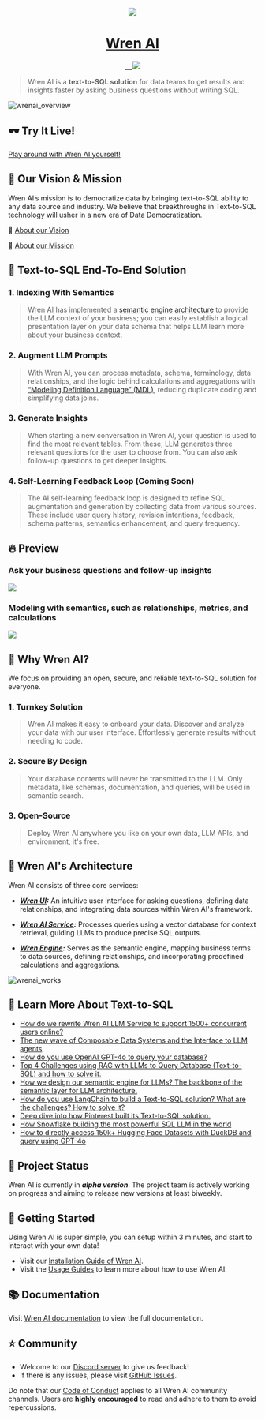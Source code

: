 

<p align="center">
  <a href="https://getwren.ai">
    <picture>
      <source media="(prefers-color-scheme: light)" srcset="./misc/wrenai_logo.png">
      <img src="./misc/wrenai_logo.png">
    </picture>
    <h1 align="center">Wren AI</h1>
  </a>
</p>

<p align="center">
  <a aria-label="Follow us" href="https://x.com/getwrenai">
    <img alt="" src="https://img.shields.io/badge/-@getwrenai-blue?style=for-the-badge&logo=x&logoColor=white&labelColor=gray&logoWidth=20">
  </a>
  <a aria-label="Releases" href="https://github.com/canner/WrenAI/releases">
    <img alt="" src="https://img.shields.io/github/v/release/canner/WrenAI?logo=github&label=GitHub%20Release&color=blue&style=for-the-badge">
  </a>
  <a aria-label="License" href="https://github.com/Canner/WrenAI/blob/main/LICENSE">
    <img alt="" src="https://img.shields.io/github/license/canner/WrenAI?color=blue&style=for-the-badge">
  </a>
  <a aria-label="Join the community on GitHub" href="https://discord.gg/5DvshJqG8Z">
    <img alt="" src="https://img.shields.io/badge/-JOIN%20THE%20COMMUNITY-blue?style=for-the-badge&logo=discord&logoColor=white&labelColor=grey&logoWidth=20">
  </a>
  <a aria-label="Canner" href="https://cannerdata.com/">
    <img src="https://img.shields.io/badge/%F0%9F%A7%A1-Made%20by%20Canner-blue?style=for-the-badge">
  </a>
</p>


> Wren AI is a **text-to-SQL solution** for data teams to get results and insights faster by asking business questions without writing SQL.

![wrenai_overview](./misc/wrenai_view.png)

## 🕶 Try It Live!

[Play around with Wren AI yourself!](https://demo.getwren.ai/)


## 🎯 Our Vision & Mission

Wren AI’s mission is to democratize data by bringing text-to-SQL ability to any data source and industry. We believe that breakthroughs in Text-to-SQL technology will usher in a new era of Data Democratization.

🤩 [About our Vision](https://blog.getwren.ai/the-new-wave-of-composable-data-systems-and-the-interface-to-llm-agents-ec8f0a2e7141)

🙌 [About our Mission](https://docs.getwren.ai/overview/introduction)

## 👊 Text-to-SQL End-To-End Solution

### 1. Indexing With Semantics

> Wren AI has implemented a [semantic engine architecture](https://blog.getwren.ai/how-we-design-our-semantic-engine-for-llms-84a00e6e3baa) to provide the LLM context of your business; you can easily establish a logical presentation layer on your data schema that helps LLM learn more about your business context.

### 2. Augment LLM Prompts

> With Wren AI, you can process metadata, schema, terminology, data relationships, and the logic behind calculations and aggregations with [“Modeling Definition Language” (MDL)](https://docs.getwren.ai/engine/concept/what_is_mdl), reducing duplicate coding and simplifying data joins.

### 3. Generate Insights

> When starting a new conversation in Wren AI, your question is used to find the most relevant tables. From these, LLM generates three relevant questions for the user to choose from. You can also ask follow-up questions to get deeper insights.

### 4. Self-Learning Feedback Loop (Coming Soon)

> The AI self-learning feedback loop is designed to refine SQL augmentation and generation by collecting data from various sources. These include user query history, revision intentions, feedback, schema patterns, semantics enhancement, and query frequency.

## 🔥 Preview

### Ask your business questions and follow-up insights

![](./misc/preview_ask.png)

### Modeling with semantics, such as relationships, metrics, and calculations

![](./misc/preview_model.png)

## 🤔 Why Wren AI?

We focus on providing an open, secure, and reliable text-to-SQL solution for everyone.

### 1. Turnkey Solution

> Wren AI makes it easy to onboard your data. Discover and analyze your data with our user interface. Effortlessly generate results without needing to code.

### 2. Secure By Design

> Your database contents will never be transmitted to the LLM. Only metadata, like schemas, documentation, and queries, will be used in semantic search.

### 3. Open-Source

> Deploy Wren AI anywhere you like on your own data, LLM APIs, and environment, it's free.

## 🤖 Wren AI's Architecture

Wren AI consists of three core services:

- ***[Wren UI](https://github.com/Canner/WrenAI/tree/main/wren-ui):*** An intuitive user interface for asking questions, defining data relationships, and integrating data sources within Wren AI's framework.

- ***[Wren AI Service](https://github.com/Canner/WrenAI/tree/main/wren-ai-service):*** Processes queries using a vector database for context retrieval, guiding LLMs to produce precise SQL outputs.

- ***[Wren Engine](https://github.com/Canner/wren-engine):*** Serves as the semantic engine, mapping business terms to data sources, defining relationships, and incorporating predefined calculations and aggregations.

![wrenai_works](./misc/how_wrenai_works.png)

## 🤩 Learn More About Text-to-SQL

- [How do we rewrite Wren AI LLM Service to support 1500+ concurrent users online?](https://blog.getwren.ai/how-do-we-rewrite-wren-ai-llm-service-to-support-1500-concurrent-users-online-9ba5c121afc3)
- [The new wave of Composable Data Systems and the Interface to LLM agents](https://blog.getwren.ai/the-new-wave-of-composable-data-systems-and-the-interface-to-llm-agents-ec8f0a2e7141)
- [How do you use OpenAI GPT-4o to query your database?](https://medium.com/wrenai/how-do-you-use-openai-gpt-4o-to-query-your-database-f24be68b0b70)
- [Top 4 Challenges using RAG with LLMs to Query Database (Text-to-SQL) and how to solve it.](https://blog.getwren.ai/4-key-technical-challenges-using-rag-with-llms-to-query-database-text-to-sql-and-how-to-solve-it-5d5a3d6682e5)
- [How we design our semantic engine for LLMs? The backbone of the semantic layer for LLM architecture.](https://blog.getwren.ai/how-we-design-our-semantic-engine-for-llms-84a00e6e3baa)
- [How do you use LangChain to build a Text-to-SQL solution? What are the challenges? How to solve it?](https://blog.getwren.ai/how-do-you-use-langchain-to-build-a-text-to-sql-solution-what-are-the-challenges-how-to-solve-it-b6d9c66aa038)
- [Deep dive into how Pinterest built its Text-to-SQL solution.](https://blog.getwren.ai/what-we-learned-from-pinterests-text-to-sql-solution-840fa5840635)
- [How Snowflake building the most powerful SQL LLM in the world](https://blog.getwren.ai/what-we-learned-from-snowflake-copilot-building-the-most-powerful-sql-llm-in-the-world-52f82d661bc1)
- [How to directly access 150k+ Hugging Face Datasets with DuckDB and query using GPT-4o](https://medium.com/wrenai/how-to-load-huggingface-datasets-into-duckdb-and-query-with-gpt-4o-c2db89519e4d)

## 🚧 Project Status

Wren AI is currently in ***alpha version***. The project team is actively working on progress and aiming to release new versions at least biweekly.

## 🚀 Getting Started

Using Wren AI is super simple, you can setup within 3 minutes, and start to interact with your own data!

- Visit our [Installation Guide of Wren AI](http://docs.getwren.ai/installation).
- Visit the [Usage Guides](http://docs.getwren.ai/guide/connect/overview) to learn more about how to use Wren AI.

## 📚 Documentation

Visit [Wren AI documentation](https://docs.getwren.ai) to view the full documentation.

## ⭐️ Community

- Welcome to our [Discord server](https://discord.gg/5DvshJqG8Z) to give us feedback!
- If there is any issues, please visit [GitHub Issues](https://github.com/Canner/WrenAI/issues).

Do note that our [Code of Conduct](./CODE_OF_CONDUCT.md) applies to all Wren AI community channels. Users are **highly encouraged** to read and adhere to them to avoid repercussions.
